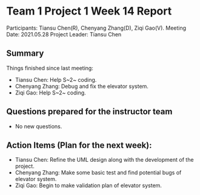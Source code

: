 # Team 1 Project 1 Week 14 Report
Participants: Tiansu Chen(R), Chenyang Zhang(D), Ziqi Gao(V).
Meeting Date: 2021.05.28
Project Leader: Tiansu Chen

## Summary
Things finished since last meeting:

+ Tiansu Chen: Help S~2~ coding.
+ Chenyang Zhang: Debug and fix the elevator system.
+ Ziqi Gao: Help S~2~ coding.

## Questions prepared for the instructor team
+ No new questions.

## Action Items (Plan for the next week):
+ Tiansu Chen: Refine the UML design along with the development of the project.
+ Chenyang Zhang: Make some basic test and find potential bugs of elevator system.
+ Ziqi Gao: Begin to make validation plan of elevator system.

